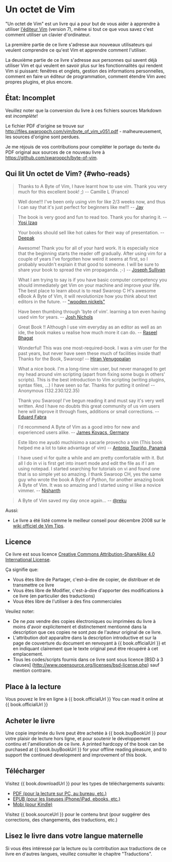 # Un octet de Vim

"Un octet de Vim" est un livre qui a pour but de vous aider à apprendre à utiliser [l'éditeur Vim](http://www.vim.org) (version 7), même si tout ce que vous savez c'est comment utiliser un clavier d'ordinateur.

La première partie de ce livre s'adresse aux nouveaux utilisateurs qui veulent comprendre ce qu'est Vim et apprendre comment l'utiliser.

La deuxième partie de ce livre s'adresse aux personnes qui savent déjà utiliser Vim et qui veulent en savoir plus sur les fonctionnalités qui rendent Vim si puissant: fenêtres et onglets, gestion des informations personnelles, comment en faire un éditeur de programmation, comment étendre Vim avec propres plugins, et plus encore.

## État: Incomplet

Veuillez noter que la conversion du livre à ces fichiers sources Markdown est *incomplète*!

Le fichier PDF d'origine se trouve sur http://files.swaroopch.com/vim/byte_of_vim_v051.pdf - malheureusement, les sources d'origine sont perdues.

Je me réjouis de vos contributions pour compléter le portage du texte du PDF original aux sources de ce nouveau livre à https://github.com/swaroopch/byte-of-vim.

## Qui lit Un octet de Vim? {#who-reads}

> Thanks to A Byte of Vim, I have learnt how to use vim. Thank you very much for this excellent book! ;)
> -- Camille L (France)

<!-- -->

> Well done!!! I've been only using vim for like 2/3 weeks now, and thus I can say that it's just perfect for beginners like me!!!
> -- [Jay](https://groups.google.com/group/vim_use/msg/e1625069d4ea0ef9)

<!-- -->

> The book is very good and fun to read too. Thank you for sharing it.
> -- [Yosi Izaq](http://groups.google.com/group/vim_use/msg/09ca306a67b9d2cd)

<!-- -->

> Your books should sell like hot cakes for their way of presentation.
> -- [Deepak](http://twitter.com/peerlessdeepak/status/1024279089)

<!-- -->

> Awesome! Thank you for all of your hard work. It is especially nice that the beginning starts the reader off gradually. After using vim for a couple of years I've forgotten how weird it seems at first, so I probably wouldn't explain it that good to someone. I will be sure to share your book to spread the vim propaganda. ;-)
> -- [Joseph Sullivan](http://groups.google.com/group/vim_use/msg/362a82a4af132317)

<!-- -->

> What I am trying to say is if you have basic computer competency you should immediately get Vim on your machine and improve your life. The best place to learn about is to read Swaroop C H's awesome eBook A Byte of Vim, it will revolutionize how you think about text editors in the future.
> -- ["wooden nickels"](http://woodennickels.posterous.com/text-editing-your-way-to-heave)

<!-- -->

> Have been thumbing through 'byte of vim'. learning a ton even having used vim for years.
> -- [Josh Nichols](http://twitter.com/techpickles/status/1025775542)

<!-- -->

> Great Book !! Although I use vim everyday as an editor as well as an ide, the book makes u realise how much more it can do.
> -- [Raseel Bhagat](http://twitter.com/raseel/status/1024291090)

<!-- -->

> Wonderful! This was one most-required-book. I was a vim user for the past years, but never have seen these much of facilities inside that! Thanks for the Book, Swaroop!
> -- [Hiran Venugopalan](http://www.swaroopch.com/2008/11/25/a-free-book-on-vim/)

<!-- -->

> What a nice book. I'm a long-time vim user, but never managed to get my head around vim scripting (apart from fixing some bugs in others' scripts). This is the best introduction to Vim scripting (writing plugins, syntax files, ...) I have seen so far. Thanks for putting it online!
> -- Anonymous (132.230.122.35)

<!-- -->

> Thank you Swaroop! I've begun reading it and must say it's very well written. And I have no doubts this great community of us vim users here will improve it through fixes, additions or small corrections.
> -- [Eduard Fabra](http://groups.google.com/group/vim_use/msg/dac94f3332f733e4)

<!-- -->

> I'd recommend A Byte of Vim as a good intro for new and experienced users alike.
> -- [James Kovacs, Germany](http://twitter.com/JamesKovacs/statuses/19106427185)

<!-- -->

> Este libro me ayudó muchísimo a sacarle provecho a vim
> (This book helped me a lot to take advantage of vim)
> -- [Antonio Touriño, Panamá](http://twitter.com/techiebits/status/19079448462)

<!-- -->

> I have used vi for quite a while and am pretty comfortable with it. But all I do in vi is first get into insert mode and edit the file as if I am using notepad. I started searching for tutorials on vi and found one that is so simple yet so amazing. I thank Swaroop CH, yes the same guy who wrote the book A Byte of Python, for another amazing book A Byte of Vim. It was so amazing and I started using vi like a novice vimmer.
> -- [Nishanth](http://pyandme.blogspot.com/2010/02/vim-mode.html)

<!-- -->

> A Byte of Vim saved my day once again...
> -- [@reku](http://twitter.com/reku/status/14579836693)

Aussi:

- Le livre a été listé comme le meilleur conseil pour décembre 2008 sur le [wiki officiel de Vim Tips](http://vim.wikia.com/wiki/Main_Page#Did_you_know.3F_view_archive).

## Licence

Ce livre est sous licence [Creative Commons Attribution-ShareAlike 4.0 International License](http://creativecommons.org/licenses/by-sa/4.0/).

Ça signifie que:

- Vous êtes libre de Partager, c'est-à-dire de copier, de distribuer et de transmettre ce livre
- Vous êtes libre de Modifier, c'est-à-dire d'apporter des modifications à ce livre (en particulier des traductions)
- Vous êtes libre de l'utiliser à des fins commerciales

Veuilez noter:

- De ne *pas* vendre des copies électroniques ou imprimées du livre à moins d'avoir explicitement et distinctement mentionné dans la description que ces copies ne sont *pas* de l'auteur original de ce livre.
- L'attribution *doit* apparaître dans la description introductive et sur la page de couverture du document en renvoyant à {{ book.officialUrl }} et en indiquant clairement que le texte original peut être récupéré à cet emplacement.
- Tous les codes/scripts fournis dans ce livre sont sous licence [BSD à 3 clauses] (http://www.opensource.org/licenses/bsd-license.php) sauf mention contraire.

## Place à la lecture

Vous pouvez le lire en ligne à {{ book.officialUrl }}
You can read it online at {{ book.officialUrl }}

## Acheter le livre

Une copie imprimée du livre peut être achetée à {{ book.buyBookUrl }} pour votre plaisir de lecture hors ligne, et pour soutenir le développement continu et l'amélioration de ce livre.
A printed hardcopy of the book can be purchased at {{ book.buyBookUrl }} for your offline reading pleasure, and to support the continued development and improvement of this book.

## Télécharger

Visitez {{ book.downloadUrl }} pour les types de téléchargements suivants:

- [PDF (pour la lecture sur PC, au bureau, etc.)](https://www.gitbook.com/download/pdf/book/swaroopch/byte-of-vim)
- [EPUB (pour les liseuses iPhone/iPad, ebooks, etc.)](https://www.gitbook.com/download/epub/book/swaroopch/byte-of-vim)
- [Mobi (pour Kindle)](https://www.gitbook.com/download/mobi/book/swaroopch/byte-of-vim)

Visitez {{ book.sourceUrl }} pour le contenu brut (pour suggérer des corrections, des changements, des traductions, etc.)

## Lisez le livre dans votre langue maternelle

Si vous êtes intéressé par la lecture ou la contribution aux traductions de ce livre en d'autres langues, veuillez consulter le chapitre "Traductions".
